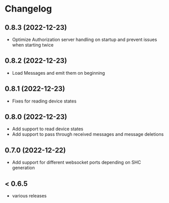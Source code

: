 # Changelog
## 0.8.3 (2022-12-23)
* Optimize Authorization server handling on startup and prevent issues when starting twice

## 0.8.2 (2022-12-23)
* Load Messages and emit them on beginning

## 0.8.1 (2022-12-23)
* Fixes for reading device states

## 0.8.0 (2022-12-23)
* Add support to read device states
* Add support to pass through received messages and message deletions

## 0.7.0 (2022-12-22)
* Add support for different websocket ports depending on SHC generation

## < 0.6.5
* various releases
